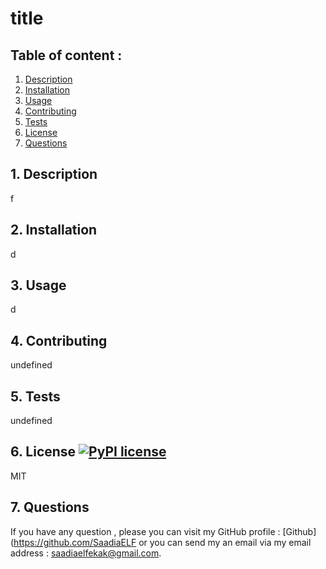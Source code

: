 # title 

  ## Table of content :

  1. [Description](#description)
  2. [Installation](#installation)
  3. [Usage](#usage)
  4. [Contributing](#contributing)
  5. [Tests](#tests)
  6. [License](#license)
  7. [Questions](#questions)


  ## 1. Description

  f


  ## 2. Installation

  d


  ## 3. Usage

  d


  ## 4. Contributing

  undefined

  
  ## 5. Tests

  undefined


  ## 6. License [![PyPI license](https://img.shields.io/pypi/l/ansicolortags.svg)](https://pypi.python.org/pypi/ansicolortags/)
  

  MIT


  ## 7. Questions

  If you have any question , please you can visit my GitHub profile : [Github](https://github.com/SaadiaELF or you can send my an email via my email address : saadiaelfekak@gmail.com.
